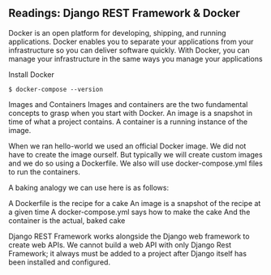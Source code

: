## Readings: Django REST Framework & Docker


Docker is an open platform for developing, shipping, and running applications. Docker enables you to separate your applications from your infrastructure so you can deliver software quickly. With Docker, you can manage your infrastructure in the same ways you manage your applications

Install Docker
```
$ docker-compose --version

```

Images and Containers
Images and containers are the two fundamental concepts to grasp when you start with Docker. An image is a snapshot in time of what a project contains. A container is a running instance of the image.

When we ran hello-world we used an official Docker image. We did not have to create the image ourself. But typically we will create custom images and we do so using a Dockerfile. We also will use docker-compose.yml files to run the containers.

A baking analogy we can use here is as follows:

A Dockerfile is the recipe for a cake
An image is a snapshot of the recipe at a given time
A docker-compose.yml says how to make the cake
And the container is the actual, baked cake


Django REST Framework works alongside the Django web framework to create web APIs. We cannot build a web API with only Django Rest Framework; it always must be added to a project after Django itself has been installed and configured.
